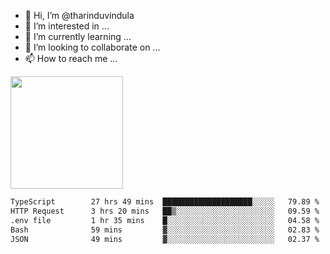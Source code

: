 - 👋 Hi, I’m @tharinduvindula
- 👀 I’m interested in ...
- 🌱 I’m currently learning ...
- 💞️ I’m looking to collaborate on ...
- 📫 How to reach me ...

<!---
tharinduvindula/tharinduvindula is a ✨ special ✨ repository because its `README.md` (this file) appears on your GitHub profile.
You can click the Preview link to take a look at your changes.
--->

<img height="180em" src="https://github-readme-stats.vercel.app/api?username=tharinduvindula&show_icons=true&hide_border=false&&count_private=true&include_all_commits=true" />


<!--START_SECTION:waka-->

```txt
TypeScript        27 hrs 49 mins  ████████████████████░░░░░   79.89 %
HTTP Request      3 hrs 20 mins   ██▒░░░░░░░░░░░░░░░░░░░░░░   09.59 %
.env file         1 hr 35 mins    █░░░░░░░░░░░░░░░░░░░░░░░░   04.58 %
Bash              59 mins         ▓░░░░░░░░░░░░░░░░░░░░░░░░   02.83 %
JSON              49 mins         ▓░░░░░░░░░░░░░░░░░░░░░░░░   02.37 %
```

<!--END_SECTION:waka-->
